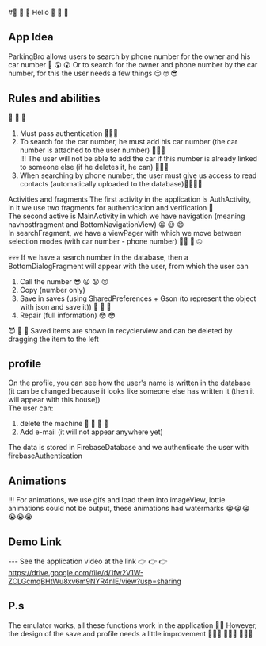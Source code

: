 #👋 👋 👋 Hello 👋 👋 👋

## App Idea
ParkingBro allows users to search by phone number for the owner and his car number 🤫 😮 😮
Or to search for the owner and phone number by the car number, for this the user needs a few things 😏 🤓 😎

## Rules and abilities
🧐 🧐 🧐
1. Must pass authentication 🥱🥱🥱
2. To search for the car number, he must add his car number (the car number is attached to the user number) 💩💩💩  
!!! The user will not be able to add the car if this number is already linked to someone else (if he deletes it, he can) 🤠👻😁  
3. When searching by phone number, the user must give us access to read contacts (automatically uploaded to the database)😮‍💨😮‍💨  

Activities and fragments
The first activity in the application is AuthActivity, in it we use two fragments for authentication and verification 🤡  
The second active is MainActivity in which we have navigation (meaning navhostfragment and BottomNavigationView) 😀 😃 😄  
In searchFragment, we have a viewPager with which we move between selection modes (with car number - phone number) 😵‍💫 🫥 🤐  

💀💀💀
If we have a search number in the database, then a BottomDialogFragment will appear with the user, from which the user can

1. Call the number 😎 😦 😧 😮  
2. Copy (number only)  
3. Save in saves (using SharedPreferences + Gson (to represent the object with json and save it)) 🥵 🥵 🥵  
4. Repair (full information) 😳 😳  

😈 👿 👹
Saved items are shown in recyclerview and can be deleted by dragging the item to the left  

## profile
On the profile, you can see how the user's name is written in the database (it can be changed because it looks like someone else has written it (then it will appear with this house))  
The user can:  
1. delete the machine 🥲 🥹 🥲 🥹  
2. Add e-mail (it will not appear anywhere yet)  

The data is stored in FirebaseDatabase and we authenticate the user with firebaseAuthentication  

## Animations
!!! For animations, we use gifs and load them into imageView, lottie animations could not be output, these animations had watermarks 😭😭😭😭😭😭  

## Demo Link
--- See the application video at the link 👉 👉 👉 https://drive.google.com/file/d/1fw2V1W-ZCLGcmqBHtWu8xv6m9NYR4nlE/view?usp=sharing  
## P.s
The emulator works, all these functions work in the application 🤩🥳 However, the design of the save and profile needs a little improvement 👏👏👏 🤪🤪🤪 🤑🤑🤑
